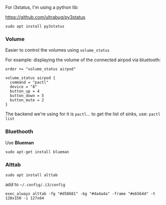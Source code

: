 For i3status, I'm using a python lib:

https://github.com/ultrabug/py3status

`sudo apt install py3status`

### Volume

Easier to control the volumes using `volume_status`

For example: displaying the volume of the connected airpod via bluetooth:

```
order += "volume_status airpod"

volume_status airpod {
  command = "pactl"
  device = "8"
  button_up = 4
  button_down = 5
  button_mute = 2
}
```

The backend we're using for it is `pactl`... to get the list of sinks, use: `pactl list`

### Bluethooth

Use **Blueman**

`sudo apt-get install blueman`

### Alttab

```
sudo apt install alttab
```

add to `~/.config/.i3/config`

```
exec_always alttab -fg "#d58681" -bg "#4a4a4a" -frame "#eb564d" -t 128x150 -i 127x64
```
